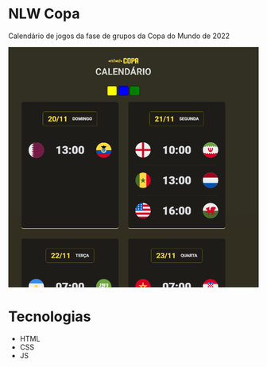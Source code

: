 # NLW Copa

 Calendário de jogos da fase de grupos da Copa do Mundo de 2022


![preview](./.github/preview.png)

# Tecnologias

- HTML
- CSS
- JS


